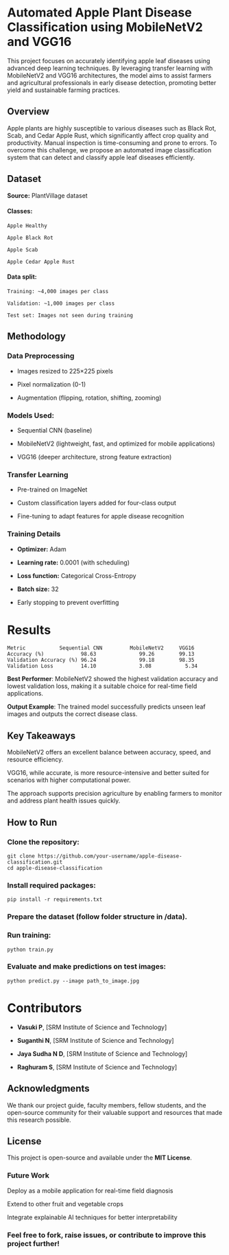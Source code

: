 # Automated Apple Plant Disease Classification using MobileNetV2 and VGG16

This project focuses on accurately identifying apple leaf diseases using advanced deep learning techniques. By leveraging transfer learning with MobileNetV2 and VGG16 architectures, the model aims to assist farmers and agricultural professionals in early disease detection, promoting better yield and sustainable farming practices.

## Overview
Apple plants are highly susceptible to various diseases such as Black Rot, Scab, and Cedar Apple Rust, which significantly affect crop quality and productivity. Manual inspection is time-consuming and prone to errors. To overcome this challenge, we propose an automated image classification system that can detect and classify apple leaf diseases efficiently.

## Dataset
**Source:** PlantVillage dataset

#### Classes:

    Apple Healthy

    Apple Black Rot

    Apple Scab

    Apple Cedar Apple Rust

#### Data split:

    Training: ~4,000 images per class

    Validation: ~1,000 images per class

    Test set: Images not seen during training

## Methodology
### Data Preprocessing

- Images resized to 225×225 pixels

- Pixel normalization (0-1)

- Augmentation (flipping, rotation, shifting, zooming)

### Models Used:

- Sequential CNN (baseline)

- MobileNetV2 (lightweight, fast, and optimized for mobile applications)

- VGG16 (deeper architecture, strong feature extraction)

### Transfer Learning

- Pre-trained on ImageNet

- Custom classification layers added for four-class output

- Fine-tuning to adapt features for apple disease recognition

### Training Details

- **Optimizer:** Adam

- **Learning rate:** 0.0001 (with scheduling)

- **Loss function:** Categorical Cross-Entropy

- **Batch size:** 32

- Early stopping to prevent overfitting

# Results
    Metric	         Sequential CNN	        MobileNetV2   	VGG16
    Accuracy (%)	        98.63	           99.26	    99.13
    Validation Accuracy (%)	96.24	           99.18	    98.35
    Validation Loss	        14.10	           3.08	          5.34

**Best Performer**: MobileNetV2 showed the highest validation accuracy and lowest validation loss, making it a suitable choice for real-time field applications.

**Output Example**: The trained model successfully predicts unseen leaf images and outputs the correct disease class.

## Key Takeaways
MobileNetV2 offers an excellent balance between accuracy, speed, and resource efficiency.

VGG16, while accurate, is more resource-intensive and better suited for scenarios with higher computational power.

The approach supports precision agriculture by enabling farmers to monitor and address plant health issues quickly.

## How to Run
### Clone the repository:


    git clone https://github.com/your-username/apple-disease-classification.git
    cd apple-disease-classification
### Install required packages:


    pip install -r requirements.txt
### Prepare the dataset (follow folder structure in /data).

### Run training:


    python train.py
### Evaluate and make predictions on test images:


    python predict.py --image path_to_image.jpg
# Contributors

- **Vasuki P**, [SRM Institute of Science and Technology]

- **Suganthi N**, [SRM Institute of Science and Technology]

- **Jaya Sudha N D**, [SRM Institute of Science and Technology]

- **Raghuram S**, [SRM Institute of Science and Technology]

## Acknowledgments
We thank our project guide, faculty members, fellow students, and the open-source community for their valuable support and resources that made this research possible.

## License
This project is open-source and available under the **MIT License**.

### Future Work
Deploy as a mobile application for real-time field diagnosis

Extend to other fruit and vegetable crops

Integrate explainable AI techniques for better interpretability

### Feel free to fork, raise issues, or contribute to improve this project further!
